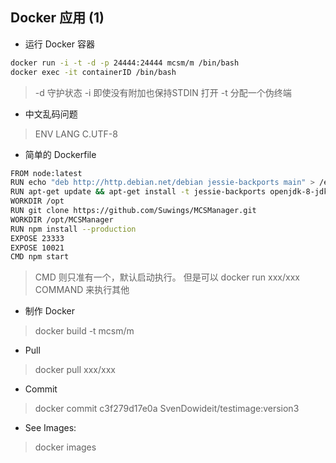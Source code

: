 Docker 应用 (1)
---------

- 运行 Docker 容器
```bash
docker run -i -t -d -p 24444:24444 mcsm/m /bin/bash
docker exec -it containerID /bin/bash
```
> -d 守护状态   -i 即使没有附加也保持STDIN 打开   -t 分配一个伪终端

- 中文乱码问题
> ENV LANG C.UTF-8

- 简单的 Dockerfile
```bash
FROM node:latest
RUN echo "deb http://http.debian.net/debian jessie-backports main" > /etc/apt/sources.list.d/jessie-backports.list
RUN apt-get update && apt-get install -t jessie-backports openjdk-8-jdk -y
WORKDIR /opt
RUN git clone https://github.com/Suwings/MCSManager.git
WORKDIR /opt/MCSManager
RUN npm install --production
EXPOSE 23333
EXPOSE 10021
CMD npm start
```
> CMD 则只准有一个，默认启动执行。
> 但是可以 docker run xxx/xxx COMMAND 来执行其他


- 制作 Docker
> docker build -t mcsm/m

- Pull
> docker pull xxx/xxx

- Commit
> docker commit c3f279d17e0a  SvenDowideit/testimage:version3

- See Images:
> docker images 




